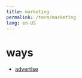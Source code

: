 ```yaml
---
title: marketing
permalink: /term/marketing
lang: en-US
---
```


# ways
- [advertise](/word/advertise)
